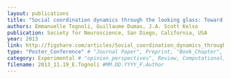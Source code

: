 ```yaml
---
layout: publications
title: "Social coordination dynamics through the looking glass: Toward explaining single subject, single trial neurobehavioral variability"
authors: Emmanuelle Tognoli, Guillaume Dumas, J.A. Scott Kelso
publication: Society for Neuroscience, San Diego, California, USA
year: 2013
link: http://figshare.com/articles/Social_coordination_dynamics_through_the_looking_glass_Toward_explaining_single_subject_single_trial_neurobehavioral_variability/853914
type: "Poster_Conference" # "Journal Paper", Preprint, "Book_Chapter", Comment, "Poster_Conference"
category: Experimental # "opinion_perspectives", Review, Computational, Social Cognitive and Affective Neuroscience, Experimental
filename: 2013_11.19_E.Tognoli #MM.DD.YYYY_F.Author
---
```

